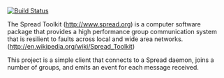 [![Build Status](https://secure.travis-ci.org/[abendigo]/[spread_for_node].png)](http://travis-ci.org/[YOUR_GITHUB_USERNAME]/[YOUR_PROJECT_NAME])

The Spread Toolkit (http://www.spread.org) is a computer software package
that provides a high performance group communication system that is resilient
to faults across local and wide area networks. (http://en.wikipedia.org/wiki/Spread_Toolkit)

This project is a simple client that connects to a Spread daemon, joins a
number of groups, and emits an event for each message received.
